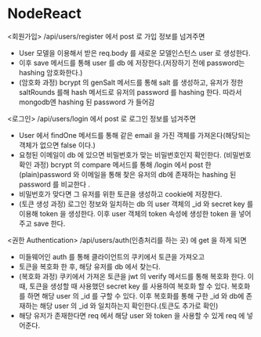 # NodeReact

<회원가입>
/api/users/register 에서 post 로 가입 정보를 넘겨주면 
- User 모델을 이용해서 받은 req.body 를 새로운 모델인스턴스 user 로 생성한다.
- 이후 save 메서드를 통해 user 를 db 에 저장한다.(저장하기 전에 password는 hashing 암호화한다.)
- (암호화 과정)
bcrypt 의 genSalt 메서드를 통해 salt 를 생성하고, 유저가 정한 saltRounds 를해
hash 메서드로 유저의 password 를 hashing 한다. 따라서 mongodb엔 hashing 된 password 가 들어감

<로그인>
/api/users/login 에서 post 로 로그인 정보를 넘겨주면
- User 에서 findOne 메서드를 통해 같은 email 을 가진 객체를 가져온다(해당되는 객체가 없으면 false 이다.)
- 요청된 이메일이 db 에 있으면 비밀번호가 맞는 비밀번호인지 확인한다.
(비밀번호 확인 과정)
bcrypt 의 compare 메서드를 통해 /login 에서 post 한 (plain)password 와 이메일을 통해 찾은 유저의 db에
존재하는 hashing 된 password 를 비교한다 .
- 비밀번호가 맞다면 그 유저를 위한 토큰을 생성하고 cookie에 저장한다.
- (토큰 생성 과정)
로그인 정보와 일치하는 db 의 user 객체의 _id 와 secret key 를 이용해 token 을 생성한다.
이후 user 객체의 token 속성에 생성한 token 을 넣어주고 save 한다.

<권한 Authentication>
/api/users/auth(인층처리를 하는 곳) 에 get 을 하게 되면 
- 미들웨어인 auth 를 통해 클라이언트의 쿠키에서 토큰을 가져오고 
- 토큰을 복호화 한 후, 해당 유저를 db 에서 찾는다.
- (복호화 과정)
쿠키에서 가져온 토큰을 jwt 의 verify 메서드를 통해 복호화 한다.
이때, 토큰을 생성할 때 사용했던 secret key 를 사용하여 복호화 할 수 있다. 복호화를 하면 해당 user 의 _id 
를 구할 수 있다.
이후 복호화를 통해 구한 _id 와 db에 존재하는 해당 user 의 _id 와 일치하는지 확인한다.(토큰도 추가로 확인)
- 해당 유저가 존재한다면 req 에서 해당 user 와 token 을 사용할 수 있게 req 에 넣어준다.
